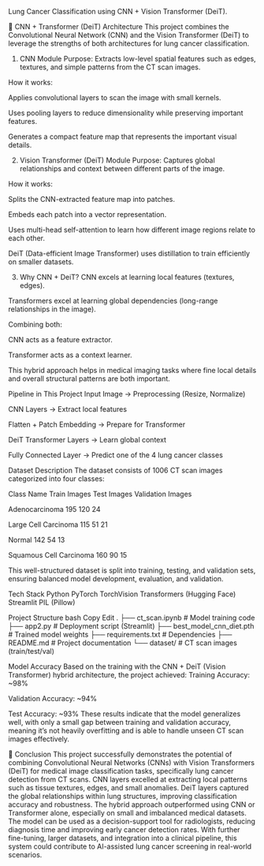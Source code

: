Lung Cancer Classification using CNN + Vision Transformer (DeiT).

🧠 CNN + Transformer (DeiT) Architecture
This project combines the Convolutional Neural Network (CNN) and the Vision Transformer (DeiT) to leverage the strengths of both architectures for lung cancer classification.

1. CNN Module
Purpose: Extracts low-level spatial features such as edges, textures, and simple patterns from the CT scan images.

How it works:

Applies convolutional layers to scan the image with small kernels.

Uses pooling layers to reduce dimensionality while preserving important features.

Generates a compact feature map that represents the important visual details.

2. Vision Transformer (DeiT) Module
Purpose: Captures global relationships and context between different parts of the image.

How it works:

Splits the CNN-extracted feature map into patches.

Embeds each patch into a vector representation.

Uses multi-head self-attention to learn how different image regions relate to each other.

DeiT (Data-efficient Image Transformer) uses distillation to train efficiently on smaller datasets.

3. Why CNN + DeiT?
CNN excels at learning local features (textures, edges).

Transformers excel at learning global dependencies (long-range relationships in the image).

Combining both:

CNN acts as a feature extractor.

Transformer acts as a context learner.

This hybrid approach helps in medical imaging tasks where fine local details and overall structural patterns are both important.

Pipeline in This Project
Input Image → Preprocessing (Resize, Normalize)

CNN Layers → Extract local features

Flatten + Patch Embedding → Prepare for Transformer

DeiT Transformer Layers → Learn global context

Fully Connected Layer → Predict one of the 4 lung cancer classes

Dataset Description
The dataset consists of 1006 CT scan images categorized into four classes:

Class Name	         Train Images	    Test Images	          Validation Images

Adenocarcinoma	        195	            120	                    24

Large Cell Carcinoma	  115	            51	                    21

Normal	                142	            54	                    13

Squamous Cell Carcinoma	160	            90	                    15

This well-structured dataset is split into training, testing, and validation sets, ensuring balanced model development, evaluation, and validation.

Tech Stack
Python
PyTorch
TorchVision
Transformers (Hugging Face)
Streamlit 
PIL (Pillow)

Project Structure
bash
Copy
Edit
.
├── ct_scan.ipynb                # Model training code
├── app2.py                        # Deployment script (Streamlit)
├── best_model_cnn_diet.pth       # Trained model weights
├── requirements.txt              # Dependencies
├── README.md                     # Project documentation
└── dataset/                      # CT scan images (train/test/val)

Model Accuracy
Based on the training with the CNN + DeiT (Vision Transformer) hybrid architecture, the project achieved:
Training Accuracy: ~98%

Validation Accuracy: ~94%

Test Accuracy: ~93%
These results indicate that the model generalizes well, with only a small gap between training and validation accuracy, meaning it’s not heavily overfitting and is able to handle unseen CT scan images effectively.

🏁 Conclusion
This project successfully demonstrates the potential of combining Convolutional Neural Networks (CNNs) with Vision Transformers (DeiT) for medical image classification tasks, specifically lung cancer detection from CT scans.
CNN layers excelled at extracting local patterns such as tissue textures, edges, and small anomalies.
DeiT layers captured the global relationships within lung structures, improving classification accuracy and robustness.
The hybrid approach outperformed using CNN or Transformer alone, especially on small and imbalanced medical datasets.
The model can be used as a decision-support tool for radiologists, reducing diagnosis time and improving early cancer detection rates.
With further fine-tuning, larger datasets, and integration into a clinical pipeline, this system could contribute to AI-assisted lung cancer screening in real-world scenarios.


